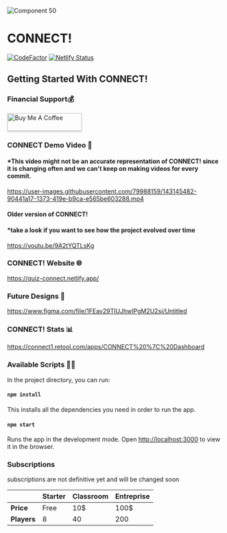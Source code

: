 ![Component 50](https://user-images.githubusercontent.com/79988159/147132814-bf97c9d9-5afb-4a69-bf1b-3173612eca62.png)

# CONNECT!
<a href="https://www.codefactor.io/repository/github/john8790909/connect/overview/main"><img src="https://www.codefactor.io/repository/github/john8790909/connect/badge/main" alt="CodeFactor" /></a> [![Netlify Status](https://api.netlify.com/api/v1/badges/2730b6cc-54d6-4e6a-843a-5513838d48ca/deploy-status)](https://app.netlify.com/sites/quiz-connect/deploys)


## Getting Started With CONNECT!

### Financial Support💰
<a href="https://www.buymeacoffee.com/connect129" target="_blank"><img src="https://www.buymeacoffee.com/assets/img/custom_images/orange_img.png" alt="Buy Me A Coffee" style="height: 41px !important;width: 174px !important;box-shadow: 0px 3px 2px 0px rgba(190, 190, 190, 0.5) !important;-webkit-box-shadow: 0px 3px 2px 0px rgba(190, 190, 190, 0.5) !important;" ></a>

### CONNECT Demo Video 🎥
#### *This video might not be an accurate representation of CONNECT! since it is changing often and we can't keep on making videos for every commit.


https://user-images.githubusercontent.com/79988159/143145482-90441a17-1373-419e-b9ca-e565be603288.mp4

#### Older version of CONNECT!
#### *take a look if you want to see how the project evolved over time
https://youtu.be/9A2tYQTLsKg


### CONNECT! Website 🌐

https://quiz-connect.netlify.app/

### Future Designs 🎨

 https://www.figma.com/file/1FEav29TlUJhwIPgM2U2sj/Untitled
 
 ### CONNECT! Stats 📊
 
 https://connect1.retool.com/apps/CONNECT%20%7C%20Dashboard

### Available Scripts 👨‍💻

In the project directory, you can run:

#### `npm install`

This installs all the dependencies you need in order to run the app.

#### `npm start`

Runs the app in the development mode.
Open [http://localhost:3000](http://localhost:3000) to view it in the browser.

### Subscriptions
subscriptions are not definitive yet and will be changed soon

|             | **Starter** | **Classroom** | **Entreprise** |
| ----------- | ----------- | ------------- | -------------- |
| **Price**   | Free        | 10$           | 100$           |
| **Players** | 8           | 40            | 200            |
